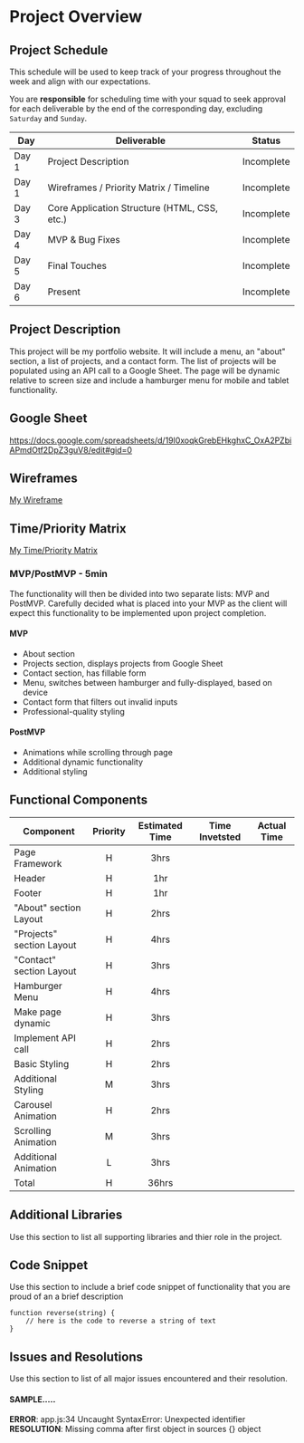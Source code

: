 # Project Overview

## Project Schedule

This schedule will be used to keep track of your progress throughout the week and align with our expectations.  

You are **responsible** for scheduling time with your squad to seek approval for each deliverable by the end of the corresponding day, excluding `Saturday` and `Sunday`.

|  Day | Deliverable | Status
|---|---| ---|
|Day 1| Project Description | Incomplete
|Day 1| Wireframes / Priority Matrix / Timeline | Incomplete
|Day 3| Core Application Structure (HTML, CSS, etc.) | Incomplete
|Day 4| MVP & Bug Fixes | Incomplete
|Day 5| Final Touches | Incomplete
|Day 6| Present | Incomplete


## Project Description

This project will be my portfolio website. It will include a menu, an "about" section, a list of projects, and a contact form. The list of projects will be populated using an API call to a Google Sheet. The page will be dynamic relative to screen size and include a hamburger menu for mobile and tablet functionality.

## Google Sheet

https://docs.google.com/spreadsheets/d/19l0xoqkGrebEHkghxC_OxA2PZbiAPmdOtf2DpZ3guV8/edit#gid=0

## Wireframes

[My Wireframe](./images/wireframe.png)

## Time/Priority Matrix 

[My Time/Priority Matrix](./images/matrix.png)

### MVP/PostMVP - 5min

The functionality will then be divided into two separate lists: MVP and PostMVP. Carefully decided what is placed into your MVP as the client will expect this functionality to be implemented upon project completion.  

#### MVP

- About section
- Projects section, displays projects from Google Sheet
- Contact section, has fillable form
- Menu, switches between hamburger and fully-displayed, based on device
- Contact form that filters out invalid inputs
- Professional-quality styling

#### PostMVP 

- Animations while scrolling through page
- Additional dynamic functionality
- Additional styling

## Functional Components

| Component | Priority | Estimated Time | Time Invetsted | Actual Time |
| --- | :---: |  :---: | :---: | :---: |
| Page Framework | H | 3hrs |  |  |
| Header | H | 1hr |  |  |
| Footer | H | 1hr |  |  |
| "About" section Layout | H | 2hrs |  |  |
| "Projects" section Layout | H | 4hrs |  |  |
| "Contact" section Layout | H | 3hrs |  |  |
| Hamburger Menu | H | 4hrs |  |  |
| Make page dynamic | H | 3hrs |  |  |
| Implement API call | H | 2hrs |  |  |
| Basic Styling | H | 2hrs |  |  |
| Additional Styling | M | 3hrs |  |  |
| Carousel Animation | H | 2hrs |  |  |
| Scrolling Animation | M | 3hrs |  |  |
| Additional Animation | L | 3hrs |  |  |
| Total | H | 36hrs |  |  |

## Additional Libraries
 Use this section to list all supporting libraries and thier role in the project. 

## Code Snippet

Use this section to include a brief code snippet of functionality that you are proud of an a brief description  

```
function reverse(string) {
	// here is the code to reverse a string of text
}
```

## Issues and Resolutions
 Use this section to list of all major issues encountered and their resolution.

#### SAMPLE.....
**ERROR**: app.js:34 Uncaught SyntaxError: Unexpected identifier                                
**RESOLUTION**: Missing comma after first object in sources {} object
